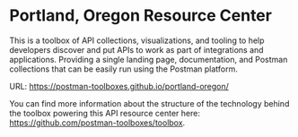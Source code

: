 # Portland, Oregon Resource Center
This is a toolbox of API collections, visualizations, and tooling to help developers discover and put APIs to work as part of integrations and applications. Providing a single landing page, documentation, and Postman collections that can be easily run using the Postman platform.

URL: https://postman-toolboxes.github.io/portland-oregon/

You can find more information about the structure of the technology behind the toolbox powering this API resource center here: https://github.com/postman-toolboxes/toolbox.
